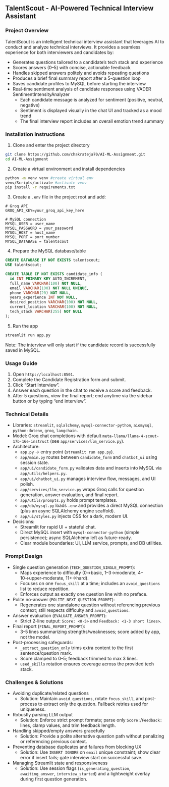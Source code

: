 ## TalentScout - AI-Powered Technical Interview Assistant

### Project Overview
TalentScout is an intelligent technical interview assistant that leverages AI to conduct and analyze technical interviews. It provides a seamless experience for both interviewers and candidates by:
- Generates questions tailored to a candidate’s tech stack and experience
- Scores answers (0–5) with concise, actionable feedback
- Handles skipped answers politely and avoids repeating questions
- Produces a brief final summary report after a 5-question loop
- Saves candidate profiles to MySQL before starting the interview
- Real-time sentiment analysis of candidate responses using VADER SentimentIntensityAnalyzer
  - Each candidate message is analyzed for sentiment (positive, neutral, negative)
  - Sentiment is displayed visually in the chat UI and tracked as a mood trend
  - The final interview report includes an overall emotion trend summary

### Installation Instructions
1) Clone and enter the project directory
```bash
git clone https://github.com/chakrateja70/AI-ML-Assignment.git
cd AI-ML-Assignment
```

2) Create a virtual environment and install dependencies
```bash
python -m venv venv #create virtual env
venv/Scripts/activate #activate venv
pip install -r requirements.txt
```

3) Create a `.env` file in the project root and add:
```env
# Groq API
GROQ_API_KEY=your_groq_api_key_here

# MySQL connection
MYSQL_USER = user_name
MYSQL_PASSWORD = your_password
MYSQL_HOST = host_name
MYSQL_PORT = port_number
MYSQL_DATABASE = talentscout
```

4) Prepare the MySQL database/table
```sql
CREATE DATABASE IF NOT EXISTS talentscout;
USE talentscout;

CREATE TABLE IF NOT EXISTS candidate_info (
  id INT PRIMARY KEY AUTO_INCREMENT,
  full_name VARCHAR(100) NOT NULL,
  email VARCHAR(100) NOT NULL UNIQUE,
  phone VARCHAR(20) NOT NULL,
  years_experience INT NOT NULL,
  desired_position VARCHAR(100) NOT NULL,
  current_location VARCHAR(100) NOT NULL,
  tech_stack VARCHAR(255) NOT NULL
);
```

5) Run the app
```bash
streamlit run app.py
```

Note: The interview will only start if the candidate record is successfully saved in MySQL.

### Usage Guide
1) Open `http://localhost:8501`.
2) Complete the Candidate Registration form and submit.
3) Click “Start Interview”.
4) Answer each question in the chat to receive a score and feedback.
5) After 5 questions, view the final report; end anytime via the sidebar button or by typing “end interview”.

### Technical Details
- Libraries: `streamlit`, `sqlalchemy`, `mysql-connector-python`, `aiomysql`, `python-dotenv`, `groq`, `langchain`.
- Model: Groq chat completions with default `meta-llama/llama-4-scout-17b-16e-instruct` (see `app/services/llm_service.py`).
- Architecture:
  - `app.py` → entry point (`streamlit run app.py`).
  - `app/main.py` routes between `candidate_form` and `chatbot_ui` using session state.
  - `app/ui/candidate_form.py` validates data and inserts into MySQL via `app/utils/helpers.py`.
  - `app/ui/chatbot_ui.py` manages interview flow, messages, and UI polish.
  - `app/services/llm_service.py` wraps Groq calls for question generation, answer evaluation, and final report.
  - `app/utils/prompts.py` holds prompt templates.
  - `app/db/mysql.py` loads `.env` and provides a direct MySQL connection (plus an async SQLAlchemy engine scaffold).
  - `app/ui/styles.py` injects CSS for a dark, modern UI.
- Decisions:
  - Streamlit for rapid UI + stateful chat.
  - Direct MySQL insert with `mysql-connector-python` (simple persistence); async SQLAlchemy left as future-ready.
  - Clear module boundaries: UI, LLM service, prompts, and DB utilities.

### Prompt Design
- Single question generation (`TECH_QUESTION_SINGLE_PROMPT`):
  - Maps experience to difficulty (0→basic, 1–3→moderate, 4–10→upper-moderate, 11+→hard).
  - Focuses on one `focus_skill` at a time; includes an `avoid_questions` list to reduce repetition.
  - Enforces output as exactly one question line with no preface.
- Polite no-answer (`POLITE_NEXT_QUESTION_PROMPT`):
  - Regenerates one standalone question without referencing previous context; still respects difficulty and `avoid_questions`.
- Answer evaluation (`EVALUATE_ANSWER_PROMPT`):
  - Strict 2-line output: `Score: <0-5>` and `Feedback: <1-3 short lines>`.
- Final report (`FINAL_REPORT_PROMPT`):
  - 3–5 lines summarizing strengths/weaknesses; score added by app, not the model.
- Post-processing safeguards:
  - `_extract_question_only` trims extra content to the first sentence/question mark.
  - Score clamped to 0–5; feedback trimmed to max 3 lines.
  - `used_skills` rotation ensures coverage across the provided tech stack.

### Challenges & Solutions
- Avoiding duplicate/related questions
  - Solution: Maintain `avoid_questions`, rotate `focus_skill`, and post-process to extract only the question. Fallback retries used for uniqueness.
- Robustly parsing LLM output
  - Solution: Enforce strict prompt formats; parse only `Score:`/`Feedback:` lines, clamp values, and trim feedback length.
- Handling skipped/empty answers gracefully
  - Solution: Provide a polite alternative question path without penalizing or referencing previous context.
- Preventing database duplicates and failures from blocking UX
  - Solution: Use `INSERT IGNORE` on `email` unique constraint; show clear error if insert fails; gate interview start on successful save.
- Managing Streamlit state and responsiveness
  - Solution: Use session flags (`is_generating_question`, `awaiting_answer`, `interview_started`) and a lightweight overlay during first question generation.